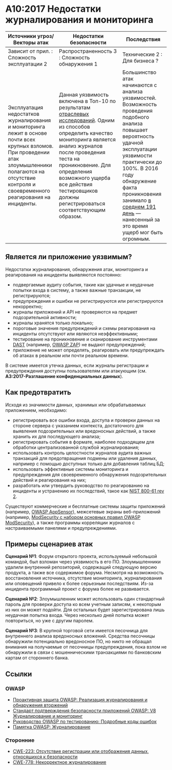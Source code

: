 # A10:2017 Недостатки журналирования и мониторинга

| Источники угроз/Векторы атак | Недостатки безопасности           | Последствия               |
| -- | -- | -- |
| Зависит от прил. : Сложность эксплуатации 2 | Распространенность 3 : Сложность обнаружения 1 | Технические 2 : Для бизнеса ? |
| Эксплуатация недостатков журналирования и мониторинга лежит в основе почти всех крупных взломов. При проведении атак злоумышленники полагаются на отсутствие контроля и своевременного реагирования на инциденты.  | Данная уязвимость включена в Топ-10 по результатам [отраслевых исследований](https://owasp.blogspot.com/2017/08/owasp-top-10-2017-project-update.html). Одним из способов определить качество мониторинга является анализ журналов после проведения теста на проникновение. Для определения возможного ущерба все действия тестировщиков должны регистрироваться соответствующим образом. | Большинство атак начинаются с анализа уязвимостей. Возможность проведения подобного анализа повышает вероятность удачной эксплуатации уязвимости практически до 100%. В 2016 году обнаружение факта проникновения занимало [в среднем 191 день](https://www-01.ibm.com/common/ssi/cgi-bin/ssialias?htmlfid=SEL03130WWEN&) — нанесенный за это время ущерб мог быть огромным. |

## Является ли приложение уязвимым?

Недостатки журналирования, обнаружения атак, мониторинга и реагирования на инциденты выявляются постоянно:

* подвергаемые аудиту события, такие как удачные и неудачные попытки входа в систему, а также важные транзакции, не регистрируются;
* предупреждения и ошибки не регистрируются или регистрируются некорректно;
* журналы приложений и API не проверяются на предмет подозрительной активности;
* журналы хранятся только локально;
* пороговые значения предупреждений и схемы реагирования на инциденты отсутствуют или являются неэффективными;
* тестирование на проникновение и сканирование инструментами [DAST](https://www.owasp.org/index.php/Category:Vulnerability_Scanning_Tools) (например, [OWASP ZAP](https://www.owasp.org/index.php/OWASP_Zed_Attack_Proxy_Project)) не выдают предупреждений;
* приложение не может определять, реагировать или предупреждать об атаках в реальном или почти реальном времени.

В системе имеется утечка данных, если журналы регистрации и предупреждения доступны пользователям или атакующим (см. **A3:2017-Разглашение конфиденциальных данных**).

## Как предотвратить

Исходя из значимости данных, хранимых или обрабатываемых приложением, необходимо:

* регистрировать все ошибки входа, доступа и проверки данных на стороне сервера с указанием контекста, достаточного для выявления подозрительных или вредоносных действий, а также хранить их для последующего анализа;
* регистрировать события в формате, наиболее подходящем для обработки централизованной службой журналирования;
* использовать контроль целостности журналов аудита важных транзакций для предотвращения подмены или удаления данных, например с помощью доступных только для добавления таблиц БД;
* использовать эффективные системы мониторинга и предупреждения для своевременного обнаружения подозрительных действий и реагирования на них;
* разработать или утвердить руководство по реагированию на инциденты и устранению их последствий, такое как [NIST 800-61 rev 2](https://csrc.nist.gov/publications/detail/sp/800-61/rev-2/final).

Существуют коммерческие и бесплатные системы защиты приложений (например, [OWASP AppSensor](https://www.owasp.org/index.php/OWASP_AppSensor_Project)), межсетевые экраны веб-приложений (например, [ModSecurity с набором основных правил OWASP ModSecurity](https://www.owasp.org/index.php/Category:OWASP_ModSecurity_Core_Rule_Set_Project)), а также программы корреляции журналов с настраиваемыми панелями и предупреждениями.

## Примеры сценариев атак

**Сценарий №1**: Форум открытого проекта, используемый небольшой командой, был взломан через уязвимость в его ПО. Злоумышленники удалили внутренний репозиторий, содержащий следующую версию продукта, а также все содержимое форума. Несмотря на возможность восстановления источника, отсутствие мониторинга, журналирования или оповещений привело к более серьезным последствиям. Из-за инцидента программный проект с форума более не развивается.

**Сценарий №2**: Злоумышленник может использовать один стандартный пароль для проверки доступа ко всем учетным записям, к некоторым из них он может подойти. Для остальных будет зарегистрирована лишь неудачная попытка входа. Через несколько дней попытка может повториться, но уже с другим паролем.

**Сценарий №3**: В крупной торговой сети имеется песочница для внутреннего анализа вредоносных вложений. Средства песочницы обнаружили потенциально вредоносное ПО, но никто не обращал внимания на получаемые от песочницы предупреждения, пока взлом не обнаружили в связи с мошенническими транзакциями по банковским картам от стороннего банка.

## Ссылки

### OWASP

* [Проактивная защита OWASP: Реализация журналирования и обнаружения вторжений](https://www.owasp.org/index.php/OWASP_Proactive_Controls#8:_Implement_Logging_and_Intrusion_Detection)
* [Стандарт подтверждения безопасности приложений OWASP: V8 Журналирование и мониторинг](https://www.owasp.org/index.php/Category:OWASP_Application_Security_Verification_Standard_Project#tab=Home)
* [Руководство OWASP по тестированию: Подробные коды ошибок](https://www.owasp.org/index.php/Category:OWASP_Application_Security_Verification_Standard_Project#tab=Home)
* [Памятка OWASP: Журналирование](https://www.owasp.org/index.php/Logging_Cheat_Sheet)

### Сторонние

* [CWE-223: Отсутствие регистрации или отображения данных, относящихся к безопасности](https://cwe.mitre.org/data/definitions/223.html)
* [CWE-778: Некорректное журналирование](https://cwe.mitre.org/data/definitions/778.html)